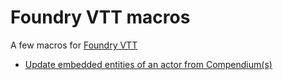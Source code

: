 # Foundry VTT macros

A few macros for [Foundry VTT](https://foundryvtt.com/)

* [Update embedded entities of an actor from Compendium(s)](macros/update_embedded_entities.js)


